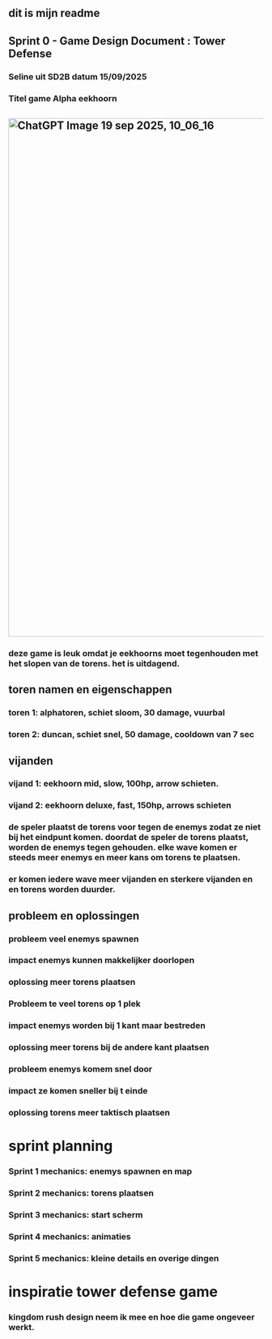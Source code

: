 ## dit is mijn readme

## Sprint 0 - Game Design Document : Tower Defense

### Seline uit SD2B datum 15/09/2025

### Titel game Alpha eekhoorn

##  <img width="1536" height="1024" alt="ChatGPT Image 19 sep 2025, 10_06_16" src="https://github.com/user-attachments/assets/59b33d97-6787-4d76-9682-807d2190ea16" />


### deze game is leuk omdat je eekhoorns moet tegenhouden met het slopen van de torens. het is uitdagend.

## toren namen en eigenschappen

### toren 1: alphatoren, schiet sloom, 30 damage, vuurbal
### toren 2: duncan, schiet snel, 50 damage, cooldown van 7 sec
##
## vijanden
### vijand 1: eekhoorn mid, slow, 100hp, arrow schieten.
### vijand 2: eekhoorn deluxe, fast, 150hp, arrows schieten


### de speler plaatst de torens voor tegen de enemys zodat ze niet bij het eindpunt komen. doordat de speler de torens plaatst, worden de enemys tegen gehouden. elke wave komen er steeds meer enemys en meer kans om torens te plaatsen.

### er komen iedere wave meer vijanden en sterkere vijanden en en torens worden duurder.


## probleem en oplossingen
### probleem veel enemys spawnen
### impact enemys kunnen makkelijker doorlopen
### oplossing meer torens plaatsen

### Probleem te veel torens op 1 plek
### impact enemys worden bij 1 kant maar bestreden
### oplossing meer torens bij de andere kant plaatsen

### probleem enemys komem snel door
### impact ze komen sneller bij t einde
### oplossing torens meer taktisch plaatsen


# sprint planning
### Sprint 1 mechanics: enemys spawnen en map
### Sprint 2 mechanics: torens plaatsen
### Sprint 3 mechanics: start scherm 
### Sprint 4 mechanics: animaties
### Sprint 5 mechanics: kleine details en overige dingen


# inspiratie tower defense game
### kingdom rush design neem ik mee en hoe die game ongeveer werkt. 



